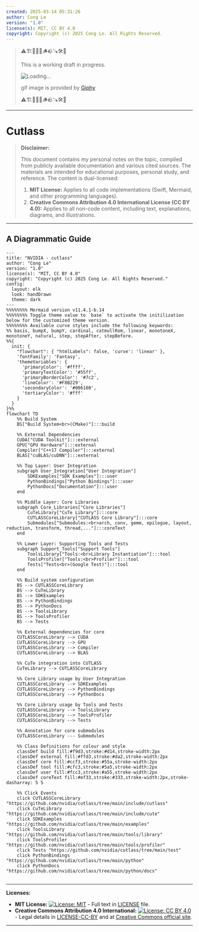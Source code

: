 ```yaml
---
created: 2025-03-14 05:31:26
author: Cong Le
version: "1.0"
license(s): MIT, CC BY 4.0
copyright: Copyright (c) 2025 Cong Le. All Rights Reserved.
---
```




> ⚠️🏗️🚧🦺🧱🪵🪨🪚🛠️👷
> 
> This is a working draft in progress.
> 
> ![Loading...](https://media2.giphy.com/media/v1.Y2lkPTc5MGI3NjExamo5MHcxaW1jYnlraml2MXp0ZWhubGFpbDVuaGlocjluZDRtOTlyeSZlcD12MV9pbnRlcm5hbF9naWZfYnlfaWQmY3Q9Zw/A1uwghbB69eQ3cOdXz/giphy.gif)
> 
> gif image is provided by [Giphy](https://giphy.com)
> 
> ⚠️🏗️🚧🦺🧱🪵🪨🪚🛠️👷

----



# Cutlass
> **Disclaimer:**
>
> This document contains my personal notes on the topic,
> compiled from publicly available documentation and various cited sources.
> The materials are intended for educational purposes, personal study, and reference.
> The content is dual-licensed:
> 1. **MIT License:** Applies to all code implementations (Swift, Mermaid, and other programming languages).
> 2. **Creative Commons Attribution 4.0 International License (CC BY 4.0):** Applies to all non-code content, including text, explanations, diagrams, and illustrations.
---


## A Diagrammatic Guide 


```mermaid
---
title: "NVIDIA - cutlass"
author: "Cong Le"
version: "1.0"
license(s): "MIT, CC BY 4.0"
copyright: "Copyright (c) 2025 Cong Le. All Rights Reserved."
config:
  layout: elk
  look: handDrawn
  theme: dark
---
%%%%%%%% Mermaid version v11.4.1-b.14
%%%%%%%% Toggle theme value to `base` to activate the initilization below for the customized theme version.
%%%%%%%% Available curve styles include the following keywords:
%% basis, bumpX, bumpY, cardinal, catmullRom, linear, monotoneX, monotoneY, natural, step, stepAfter, stepBefore.
%%{
  init: {
    "flowchart": { "htmlLabels": false, 'curve': 'linear' },
    'fontFamily': 'Fantasy',
    'themeVariables': {
      'primaryColor': '#ffff',
      'primaryTextColor': '#55ff',
      'primaryBorderColor': '#7c2',
      'lineColor': '#F8B229',
      'secondaryColor': '#006100',
      'tertiaryColor': '#fff'
    }
  }
}%%
flowchart TD
    %% Build System
    BS["Build System<br>(CMake)"]:::build

    %% External Dependencies
    CUDA["CUDA Toolkit"]:::external
    GPU["GPU Hardware"]:::external
    Compiler["C++17 Compiler"]:::external
    BLAS["cuBLAS/cuDNN"]:::external

    %% Top Layer: User Integration
    subgraph User_Integration["User Integration"]
        SDKExamples["SDK Examples"]:::user
        PythonBindings["Python Bindings"]:::user
        PythonDocs["Documentation"]:::user
    end

    %% Middle Layer: Core Libraries
    subgraph Core_Libraries["Core Libraries"]
        CuTeLibrary["CuTe Library"]:::core
        CUTLASSCoreLibrary["CUTLASS Core Library"]:::core
        Submodules["Submodules:<br>arch, conv, gemm, epilogue, layout, reduction, transform, thread,..."]:::coreText
    end

    %% Lower Layer: Supporting Tools and Tests
    subgraph Support_Tools["Support Tools"]
        ToolsLibrary["Tools:<br>Library Instantiation"]:::tool
        ToolsProfiler["Tools:<br>Profiler"]:::tool
        Tests["Tests<br>(Google Test)"]:::tool
    end

    %% Build system configuration
    BS --> CUTLASSCoreLibrary
    BS --> CuTeLibrary
    BS --> SDKExamples
    BS --> PythonBindings
    BS --> PythonDocs
    BS --> ToolsLibrary
    BS --> ToolsProfiler
    BS --> Tests

    %% External dependencies for core
    CUTLASSCoreLibrary --> CUDA
    CUTLASSCoreLibrary --> GPU
    CUTLASSCoreLibrary --> Compiler
    CUTLASSCoreLibrary --> BLAS

    %% CuTe integration into CUTLASS
    CuTeLibrary --> CUTLASSCoreLibrary

    %% Core Library usage by User Integration
    CUTLASSCoreLibrary --> SDKExamples
    CUTLASSCoreLibrary --> PythonBindings
    CUTLASSCoreLibrary --> PythonDocs

    %% Core Library usage by Tools and Tests
    CUTLASSCoreLibrary --> ToolsLibrary
    CUTLASSCoreLibrary --> ToolsProfiler
    CUTLASSCoreLibrary --> Tests

    %% Annotation for core submodules
    CUTLASSCoreLibrary --- Submodules

    %% Class Definitions for colour and style
    classDef build fill:#f9d3,stroke:#d14,stroke-width:2px
    classDef external fill:#ffd3,stroke:#da2,stroke-width:2px
    classDef core fill:#ccf3,stroke:#55a,stroke-width:2px
    classDef tool fill:#cfc3,stroke:#5a5,stroke-width:2px
    classDef user fill:#fcc3,stroke:#a55,stroke-width:2px
    classDef coreText fill:#ef33,stroke:#333,stroke-width:2px,stroke-dasharray: 5 5

    %% Click Events
    click CUTLASSCoreLibrary "https://github.com/nvidia/cutlass/tree/main/include/cutlass"
    click CuTeLibrary "https://github.com/nvidia/cutlass/tree/main/include/cute"
    click SDKExamples "https://github.com/nvidia/cutlass/tree/main/examples"
    click ToolsLibrary "https://github.com/nvidia/cutlass/tree/main/tools/library"
    click ToolsProfiler "https://github.com/nvidia/cutlass/tree/main/tools/profiler"
    click Tests "https://github.com/nvidia/cutlass/tree/main/test"
    click PythonBindings "https://github.com/nvidia/cutlass/tree/main/python"
    click PythonDocs "https://github.com/nvidia/cutlass/tree/main/python/docs"
    
```





---
**Licenses:**

- **MIT License:**  [![License: MIT](https://img.shields.io/badge/License-MIT-yellow.svg)](LICENSE) - Full text in [LICENSE](LICENSE) file.
- **Creative Commons Attribution 4.0 International:** [![License: CC BY 4.0](https://licensebuttons.net/l/by/4.0/88x31.png)](LICENSE-CC-BY) - Legal details in [LICENSE-CC-BY](LICENSE-CC-BY) and at [Creative Commons official site](http://creativecommons.org/licenses/by/4.0/).

---
